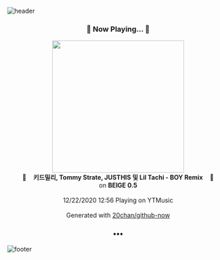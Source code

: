 ![header](https://capsule-render.vercel.app/api?type=wave&height=170&section=header&text=Hi.%20I'm%20SHIFT&fontColor=090707&fontAlignX=45&fontAlignY=65&fontSize=100)

<h3 align="center">🎵 Now Playing... 🎵</h3>
<p align="center">
  <a href="https://music.youtube.com/channel/UCYzWVpdZqtp6Ihtzy4_9M3g">
    <img width="300" src="https://lh3.googleusercontent.com/sMXRQlSOzL-W9sdqkw3g7gm0GNv87RR8iBmgK6sB7XPfGnkm2Z44ug7L_196YFDYqd-0cS4kmW_5tWll">
  </a>
  <br>
  🎵&nbsp&nbsp&nbsp <b>키드밀리, Tommy Strate, JUSTHIS 및 Lil Tachi - BOY Remix</b> &nbsp&nbsp&nbsp🎵
  <br>
  on <b>BEIGE 0.5</b>
  
  <br />
  <br />
  12/22/2020 12:56 Playing on YTMusic
  <br />
  <br />
  Generated with <a href="https://github.com/20chan/github-now">20chan/github-now</a>
</p>

<h3 align="center">•••</h3>

![footer](https://capsule-render.vercel.app/api?type=wave&height=150&section=footer)
